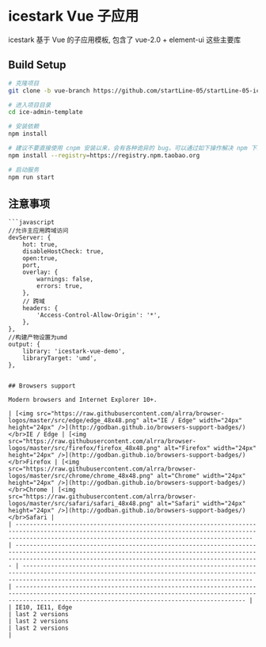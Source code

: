 # icestark Vue 子应用

icestark 基于 Vue 的子应用模板, 包含了 vue-2.0 + element-ui 这些主要库

## Build Setup

```bash
# 克隆项目
git clone -b vue-branch https://github.com/startLine-05/startLine-05-ice-admin-temp.git

# 进入项目目录
cd ice-admin-template

# 安装依赖
npm install

# 建议不要直接使用 cnpm 安装以来，会有各种诡异的 bug。可以通过如下操作解决 npm 下载速度慢的问题
npm install --registry=https://registry.npm.taobao.org

# 启动服务
npm run start
```

## 注意事项

````
```javascript
//允许主应用跨域访问
devServer: {
    hot: true,
    disableHostCheck: true,
    open:true,
    port,
    overlay: {
        warnings: false,
        errors: true,
    },
    // 跨域
    headers: {
        'Access-Control-Allow-Origin': '*',
    },
},
//构建产物设置为umd
output: {
    library: 'icestark-vue-demo',
    libraryTarget: 'umd',
},
````

```

## Browsers support

Modern browsers and Internet Explorer 10+.

| [<img src="https://raw.githubusercontent.com/alrra/browser-logos/master/src/edge/edge_48x48.png" alt="IE / Edge" width="24px" height="24px" />](http://godban.github.io/browsers-support-badges/)</br>IE / Edge | [<img src="https://raw.githubusercontent.com/alrra/browser-logos/master/src/firefox/firefox_48x48.png" alt="Firefox" width="24px" height="24px" />](http://godban.github.io/browsers-support-badges/)</br>Firefox | [<img src="https://raw.githubusercontent.com/alrra/browser-logos/master/src/chrome/chrome_48x48.png" alt="Chrome" width="24px" height="24px" />](http://godban.github.io/browsers-support-badges/)</br>Chrome | [<img src="https://raw.githubusercontent.com/alrra/browser-logos/master/src/safari/safari_48x48.png" alt="Safari" width="24px" height="24px" />](http://godban.github.io/browsers-support-badges/)</br>Safari |
| --------------------------------------------------------------------------------------------------------------------------------------------------------------------------------------------------------------- | ----------------------------------------------------------------------------------------------------------------------------------------------------------------------------------------------------------------- | ------------------------------------------------------------------------------------------------------------------------------------------------------------------------------------------------------------- | ------------------------------------------------------------------------------------------------------------------------------------------------------------------------------------------------------------- |
| IE10, IE11, Edge                                                                                                                                                                                                | last 2 versions                                                                                                                                                                                                   | last 2 versions                                                                                                                                                                                               | last 2 versions                                                                                                                                                                                               |
```

